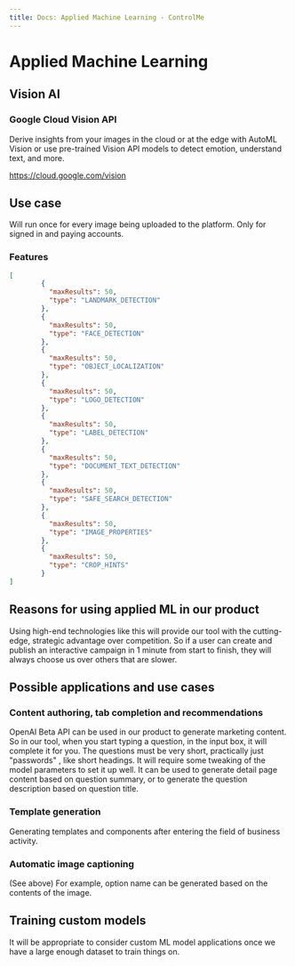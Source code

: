 ```yaml
---
title: Docs: Applied Machine Learning - ControlMe
---
```


# Applied Machine Learning

## Vision AI
### Google Cloud Vision API

Derive insights from your images in the cloud or at the edge with AutoML Vision or use pre-trained Vision API models to detect emotion, understand text, and more.

https://cloud.google.com/vision

## Use case
Will run once for every image being uploaded to the platform.
Only for signed in and paying accounts.

### Features
```json
[
        {
          "maxResults": 50,
          "type": "LANDMARK_DETECTION"
        },
        {
          "maxResults": 50,
          "type": "FACE_DETECTION"
        },
        {
          "maxResults": 50,
          "type": "OBJECT_LOCALIZATION"
        },
        {
          "maxResults": 50,
          "type": "LOGO_DETECTION"
        },
        {
          "maxResults": 50,
          "type": "LABEL_DETECTION"
        },
        {
          "maxResults": 50,
          "type": "DOCUMENT_TEXT_DETECTION"
        },
        {
          "maxResults": 50,
          "type": "SAFE_SEARCH_DETECTION"
        },
        {
          "maxResults": 50,
          "type": "IMAGE_PROPERTIES"
        },
        {
          "maxResults": 50,
          "type": "CROP_HINTS"
        }
]
```

## Reasons for using applied ML in our product
Using high-end technologies like this will provide our tool with the cutting-edge, strategic advantage over competition. So if a user can create and publish an interactive campaign in 1 minute from start to finish, they will always choose us over others that are slower.

## Possible applications and use cases

### Content authoring, tab completion and recommendations
OpenAI Beta API can be used in our product to generate marketing content. So in our tool, when you start typing a question, in the input box, it will complete it for you. The questions must be very short, practically just "passwords" , like short headings. It will require some tweaking of the model parameters to set it up well. It can be used to generate detail page content based on question summary, or to generate the question description based on question title.

### Template generation
Generating templates and components after entering the field of business activity.

### Automatic image captioning
(See above)
For example, option name can be generated based on the contents of the image.

## Training custom models
It will be appropriate to consider custom ML model applications once we have a large enough dataset to train things on. 